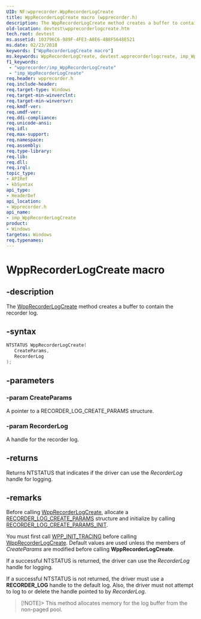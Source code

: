 ```yaml
---
UID: NF:wpprecorder.WppRecorderLogCreate
title: WppRecorderLogCreate macro (wpprecorder.h)
description: The WppRecorderLogCreate method creates a buffer to contain the recorder log.
old-location: devtest\wpprecorderlogcreate.htm
tech.root: devtest
ms.assetid: 103796C6-989F-4FE3-A8E6-4B8F5648E521
ms.date: 02/23/2018
keywords: ["WppRecorderLogCreate macro"]
ms.keywords: WppRecorderLogCreate, devtest.wpprecorderlogcreate, imp_WppRecorderLogCreate, imp_WppRecorderLogCreate function [Driver Development Tools], wpprecorder/imp_WppRecorderLogCreate
f1_keywords:
 - "wpprecorder/imp_WppRecorderLogCreate"
 - "imp_WppRecorderLogCreate"
req.header: wpprecorder.h
req.include-header: 
req.target-type: Windows
req.target-min-winverclnt: 
req.target-min-winversvr: 
req.kmdf-ver: 
req.umdf-ver: 
req.ddi-compliance: 
req.unicode-ansi: 
req.idl: 
req.max-support: 
req.namespace: 
req.assembly: 
req.type-library: 
req.lib: 
req.dll: 
req.irql: 
topic_type:
- APIRef
- kbSyntax
api_type:
- HeaderDef
api_location:
- Wpprecorder.h
api_name:
- imp_WppRecorderLogCreate
product:
- Windows
targetos: Windows
req.typenames: 
---
```


# WppRecorderLogCreate macro

## -description

The [WppRecorderLogCreate](https://docs.microsoft.com/windows-hardware/drivers/ddi/wpprecorder/nf-wpprecorder-wpprecorderlogcreate) method creates a buffer to contain the recorder log.

## -syntax

```cpp
NTSTATUS WppRecorderLogCreate(
   CreateParams,
   RecorderLog
);
```

## -parameters

### -param CreateParams

A pointer to a RECORDER_LOG_CREATE_PARAMS structure.

### -param RecorderLog

A handle for the recorder log.

## -returns

Returns NTSTATUS that indicates if the driver can use the *RecorderLog* handle for logging.

## -remarks

Before calling [WppRecorderLogCreate](https://docs.microsoft.com/windows-hardware/drivers/ddi/wpprecorder/nf-wpprecorder-wpprecorderlogcreate), allocate a [RECORDER_LOG_CREATE_PARAMS](https://docs.microsoft.com/windows-hardware/drivers/ddi/wpprecorder/ns-wpprecorder-_recorder_log_create_params) structure and initialize by calling [RECORDER_LOG_CREATE_PARAMS_INIT](https://docs.microsoft.com/windows-hardware/drivers/ddi/wpprecorder/nf-wpprecorder-recorder_log_create_params_init).

You must first call [WPP_INIT_TRACING](https://docs.microsoft.com/previous-versions/windows/hardware/previsioning-framework/ff556191(v=vs.85)) before calling [WppRecorderLogCreate](https://docs.microsoft.com/windows-hardware/drivers/ddi/wpprecorder/nf-wpprecorder-wpprecorderlogcreate). Default values are used unless the members of *CreateParams* are modified before calling **WppRecorderLogCreate**.

If a successful NTSTATUS is returned, the driver can use the *RecorderLog* handle for logging.

If a successful NTSTATUS is not returned, the driver must use a **RECORDER_LOG** handle to the default log. Also, the driver must not attempt to log to or delete the handle pointed to by *RecorderLog*.

>[!NOTE]>
>This method allocates memory for the log buffer from the non-paged pool.
